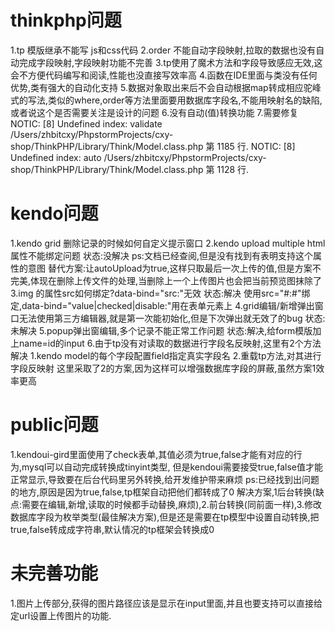 # thinkphp问题
1.tp 模版继承不能写 js和css代码
2.order 不能自动字段映射,拉取的数据也没有自动完成字段映射,字段映射功能不完善
3.tp使用了魔术方法和字段导致感应无效,这会不方便代码编写和阅读,性能也没直接写效率高
4.函数在IDE里面与类没有任何优势,类有强大的自动化支持
5.数据对象取出来后不会自动根据map转成相应驼峰式的写法,类似的where,order等方法里面要用数据库字段名,不能用映射名的缺陷,或者说这个是否需要关注是设计的问题
6.没有自动(值)转换功能
7.需要修复
NOTIC: [8] Undefined index: validate /Users/zhbitcxy/PhpstormProjects/cxy-shop/ThinkPHP/Library/Think/Model.class.php 第 1185 行.
NOTIC: [8] Undefined index: auto /Users/zhbitcxy/PhpstormProjects/cxy-shop/ThinkPHP/Library/Think/Model.class.php 第 1128 行.

# kendo问题
1.kendo  grid 删除记录的时候如何自定义提示窗口
2.kendo upload multiple html属性不能绑定问题 
    状态:没解决 ps:文档已经查阅,但是没有找到有表明支持这个属性的意图 
    替代方案:让autoUpload为true,这样只取最后一次上传的值,但是方案不完美,体现在删除上传文件的处理,当删除上一个上传图片也会把当前预览图抹除了
3.img 的属性src如何绑定?data-bind="src:<field>"无效
    状态:解决 使用src="#:<field>#"绑定,data-bind="value|checked|disable:<field>"用在表单元素上
4.grid编辑/新增弹出窗口无法使用第三方编辑器,就是第一次能初始化,但是下次弹出就无效了的bug
    状态:未解决
5.popup弹出窗编辑,多个记录不能正常工作问题
    状态:解决,给form模版加上name=id的input
6.由于tp没有对读取的数据进行字段名反映射,这里有2个方法解决
1.kendo model的每个字段配置field指定真实字段名
2.重载tp方法,对其进行字段反映射
这里采取了2的方案,因为这样可以增强数据库字段的屏蔽,虽然方案1效率更高

# public问题
1.kendoui-gird里面使用了check表单,其值必须为true,false才能有对应的行为,mysql可以自动完成转换成tinyint类型,
但是kendoui需要接受true,false值才能正常显示,导致要在后台代码里另外转换,给开发维护带来麻烦
    ps:已经找到出问题的地方,原因是因为true,false,tp框架自动把他们都转成了0
    解决方案,1后台转换(缺点:需要在编辑,新增,读取的时候都手动替换,麻烦),2.前台转换(同前面一样),3.修改数据库字段为枚举类型(最佳解决方案),但是还是需要在tp模型中设置自动转换,把true,false转成成字符串,默认情况的tp框架会转换成0
    
# 未完善功能
1.图片上传部分,获得的图片路径应该是显示在input里面,并且也要支持可以直接给定url设置上传图片的功能.